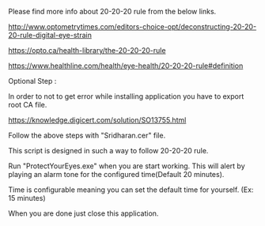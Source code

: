 Please find more info about 20-20-20 rule from the below links.

http://www.optometrytimes.com/editors-choice-opt/deconstructing-20-20-20-rule-digital-eye-strain

https://opto.ca/health-library/the-20-20-20-rule

https://www.healthline.com/health/eye-health/20-20-20-rule#definition

Optional Step : 

In order to not to get error while installing application you have to export root CA file.

https://knowledge.digicert.com/solution/SO13755.html 

Follow the above steps with "Sridharan.cer" file.


This script is designed in such a way to follow 20-20-20 rule.

Run "ProtectYourEyes.exe" when you are start working. This will alert by playing an alarm tone for the configured time(Default 20 minutes). 

Time is configurable meaning you can set the default time for yourself. (Ex: 15 minutes)

When you are done just close this application.
